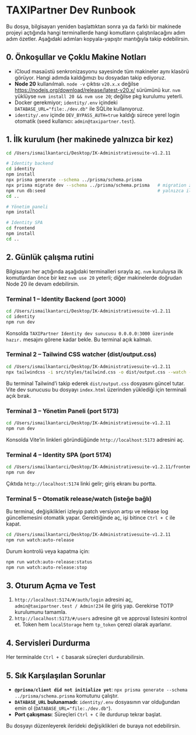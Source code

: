 # TAXIPartner Dev Runbook

Bu dosya, bilgisayarı yeniden başlattıktan sonra ya da farklı bir makinede projeyi açtığında hangi terminallerde hangi komutların çalıştırılacağını adım adım özetler. Aşağıdaki adımları kopyala-yapıştır mantığıyla takip edebilirsin.

## 0. Önkoşullar ve Çoklu Makine Notları
- iCloud masaüstü senkronizasyonu sayesinde tüm makineler aynı klasörü görüyor. Hangi adımda kaldığımızı bu dosyadan takip ediyoruz.
- **Node 20** kullanılmalı. `node -v` çıktısı `v20.x.x` değilse <https://nodejs.org/download/release/latest-v20.x/> sürümünü kur. `nvm` yüklüyse `nvm install 20 && nvm use 20`; değilse pkg kurulumu yeterli.
- Docker gerekmiyor; `identity/.env` içindeki `DATABASE_URL="file:./dev.db"` ile SQLite kullanıyoruz.
- `identity/.env` içinde `DEV_BYPASS_AUTH=true` kaldığı sürece yerel login otomatik (seed kullanıcı: `admin@taxipartner.test`).

## 1. İlk kurulum (her makinede yalnızca bir kez)
```bash
cd /Users/ismailkantarci/Desktop/IK-Administrativesuite-v1.2.11

# Identity backend
cd identity
npm install
npx prisma generate --schema ../prisma/schema.prisma
npx prisma migrate dev --schema ../prisma/schema.prisma   # migration zaten uygulandıysa atla
npm run db:seed                                           # yalnızca ilk sefer
cd ..

# Yönetim paneli
npm install

# Identity SPA
cd frontend
npm install
cd ..
```

## 2. Günlük çalışma rutini
Bilgisayarı her açtığında aşağıdaki terminalleri sırayla aç. `nvm` kuruluysa ilk komutlardan önce bir kez `nvm use 20` yeterli; diğer makinelerde doğrudan Node 20 ile devam edebilirsin.

### Terminal 1 – Identity Backend (port 3000)
```bash
cd /Users/ismailkantarci/Desktop/IK-Administrativesuite-v1.2.11
cd identity
npm run dev
```
Konsolda `TAXIPartner Identity dev sunucusu 0.0.0.0:3000 üzerinde hazır.` mesajını görene kadar bekle. Bu terminal açık kalmalı.

### Terminal 2 – Tailwind CSS watcher (dist/output.css)
```bash
cd /Users/ismailkantarci/Desktop/IK-Administrativesuite-v1.2.11
npx tailwindcss -i src/styles/tailwind.css -o dist/output.css --watch --postcss
```
Bu terminal Tailwind’i takip ederek `dist/output.css` dosyasını güncel tutar. Vite dev sunucusu bu dosyayı `index.html` üzerinden yüklediği için terminali açık bırak.

### Terminal 3 – Yönetim Paneli (port 5173)
```bash
cd /Users/ismailkantarci/Desktop/IK-Administrativesuite-v1.2.11
npm run dev
```
Konsolda Vite’in linkleri göründüğünde `http://localhost:5173` adresini aç.

### Terminal 4 – Identity SPA (port 5174)
```bash
cd /Users/ismailkantarci/Desktop/IK-Administrativesuite-v1.2.11/frontend
npm run dev
```
Çıktıda `http://localhost:5174` linki gelir; giriş ekranı bu portta.

### Terminal 5 – Otomatik release/watch (isteğe bağlı)
Bu terminal, değişiklikleri izleyip patch versiyon artışı ve release log güncellemesini otomatik yapar. Gerektiğinde aç, işi bitince `Ctrl + C` ile kapat.

```bash
cd /Users/ismailkantarci/Desktop/IK-Administrativesuite-v1.2.11
npm run watch:auto-release
```

Durum kontrolü veya kapatma için:

```bash
npm run watch:auto-release:status
npm run watch:auto-release:stop
```

## 3. Oturum Açma ve Test
1. `http://localhost:5174/#/auth/login` adresini aç, `admin@taxipartner.test / Admin!234` ile giriş yap. Gerekirse TOTP kurulumunu tamamla.
2. `http://localhost:5173/#/users` adresine git ve approval listesini kontrol et. Token hem `localStorage` hem `tp_token` çerezi olarak ayarlanır.

## 4. Servisleri Durdurma
Her terminalde `Ctrl + C` basarak süreçleri durdurabilirsin.

## 5. Sık Karşılaşılan Sorunlar
- **`@prisma/client did not initialize yet`**: `npx prisma generate --schema ../prisma/schema.prisma` komutunu çalıştır.
- **`DATABASE_URL` bulunamadı**: `identity/.env` dosyasının var olduğundan emin ol (`DATABASE_URL="file:./dev.db"`).
- **Port çakışması**: Süreçleri `Ctrl + C` ile durdurup tekrar başlat.

Bu dosyayı düzenleyerek ilerideki değişiklikleri de buraya not edebilirsin.
